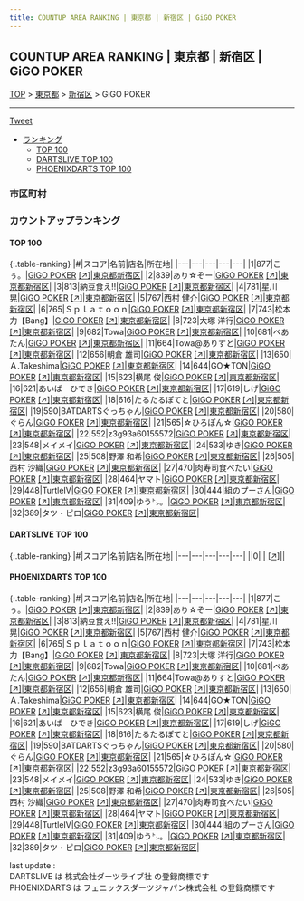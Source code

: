 ```yaml
---
title: COUNTUP AREA RANKING | 東京都 | 新宿区 | GiGO POKER
---
```

## COUNTUP AREA RANKING | 東京都 | 新宿区 | GiGO POKER

[TOP](/darts/rank/) > [東京都](/darts/rank/東京都/) > [新宿区](/darts/rank/東京都/新宿区/) > GiGO POKER

___

<a href="https://twitter.com/share?ref_src=twsrc%5Etfw" data-text="COUNTUP AREA RANKING | 東京都新宿区GiGO POKER" class="twitter-share-button" data-hashtags="DARTSLIVE,PHOENIXDARTS,darts,ダーツ" data-show-count="false">Tweet</a>

* [ランキング](#カウントアップランキング)
    * [TOP 100](#top-100)
    * [DARTSLIVE TOP 100](#dartslive-top-100)
    * [PHOENIXDARTS TOP 100](#phoenixdarts-top-100)

### 市区町村

<ul>

</ul>

### カウントアップランキング

#### TOP 100



{:.table-ranking}
|#|スコア|名前|店名|所在地|
|---|---|---|---|---|
|1|877|<span class="rank-name-pd">こぅ。</span>|<a href="/darts/rank/shops/95257.html">GiGO POKER</a> <a href="https://vs.phoenixdarts.com/jp/shop/shopDetailInfo/s_95257?s_seq=95257">[↗]</a>|<a href="/darts/rank/東京都/新宿区">東京都新宿区</a>|
|2|839|<span class="rank-name-pd">あり☆ぞー</span>|<a href="/darts/rank/shops/95257.html">GiGO POKER</a> <a href="https://vs.phoenixdarts.com/jp/shop/shopDetailInfo/s_95257?s_seq=95257">[↗]</a>|<a href="/darts/rank/東京都/新宿区">東京都新宿区</a>|
|3|813|<span class="rank-name-pd">納豆食え!!</span>|<a href="/darts/rank/shops/95257.html">GiGO POKER</a> <a href="https://vs.phoenixdarts.com/jp/shop/shopDetailInfo/s_95257?s_seq=95257">[↗]</a>|<a href="/darts/rank/東京都/新宿区">東京都新宿区</a>|
|4|781|<span class="rank-name-pd"><span class="pro-icon-pd"></span>星川 晃</span>|<a href="/darts/rank/shops/95257.html">GiGO POKER</a> <a href="https://vs.phoenixdarts.com/jp/shop/shopDetailInfo/s_95257?s_seq=95257">[↗]</a>|<a href="/darts/rank/東京都/新宿区">東京都新宿区</a>|
|5|767|<span class="rank-name-pd"><span class="pro-icon-pd"></span>西村 健介</span>|<a href="/darts/rank/shops/95257.html">GiGO POKER</a> <a href="https://vs.phoenixdarts.com/jp/shop/shopDetailInfo/s_95257?s_seq=95257">[↗]</a>|<a href="/darts/rank/東京都/新宿区">東京都新宿区</a>|
|6|765|<span class="rank-name-pd">Ｓｐｌａｔｏｏｎ</span>|<a href="/darts/rank/shops/95257.html">GiGO POKER</a> <a href="https://vs.phoenixdarts.com/jp/shop/shopDetailInfo/s_95257?s_seq=95257">[↗]</a>|<a href="/darts/rank/東京都/新宿区">東京都新宿区</a>|
|7|743|<span class="rank-name-pd">松本力【Bang】</span>|<a href="/darts/rank/shops/95257.html">GiGO POKER</a> <a href="https://vs.phoenixdarts.com/jp/shop/shopDetailInfo/s_95257?s_seq=95257">[↗]</a>|<a href="/darts/rank/東京都/新宿区">東京都新宿区</a>|
|8|723|<span class="rank-name-pd"><span class="pro-icon-pd"></span>大塚 洋行</span>|<a href="/darts/rank/shops/95257.html">GiGO POKER</a> <a href="https://vs.phoenixdarts.com/jp/shop/shopDetailInfo/s_95257?s_seq=95257">[↗]</a>|<a href="/darts/rank/東京都/新宿区">東京都新宿区</a>|
|9|682|<span class="rank-name-pd">Towa</span>|<a href="/darts/rank/shops/95257.html">GiGO POKER</a> <a href="https://vs.phoenixdarts.com/jp/shop/shopDetailInfo/s_95257?s_seq=95257">[↗]</a>|<a href="/darts/rank/東京都/新宿区">東京都新宿区</a>|
|10|681|<span class="rank-name-pd">べあたん</span>|<a href="/darts/rank/shops/95257.html">GiGO POKER</a> <a href="https://vs.phoenixdarts.com/jp/shop/shopDetailInfo/s_95257?s_seq=95257">[↗]</a>|<a href="/darts/rank/東京都/新宿区">東京都新宿区</a>|
|11|664|<span class="rank-name-pd">Towa@ありすと</span>|<a href="/darts/rank/shops/95257.html">GiGO POKER</a> <a href="https://vs.phoenixdarts.com/jp/shop/shopDetailInfo/s_95257?s_seq=95257">[↗]</a>|<a href="/darts/rank/東京都/新宿区">東京都新宿区</a>|
|12|656|<span class="rank-name-pd">朝倉 雄司</span>|<a href="/darts/rank/shops/95257.html">GiGO POKER</a> <a href="https://vs.phoenixdarts.com/jp/shop/shopDetailInfo/s_95257?s_seq=95257">[↗]</a>|<a href="/darts/rank/東京都/新宿区">東京都新宿区</a>|
|13|650|<span class="rank-name-pd">Ａ.Takeshima</span>|<a href="/darts/rank/shops/95257.html">GiGO POKER</a> <a href="https://vs.phoenixdarts.com/jp/shop/shopDetailInfo/s_95257?s_seq=95257">[↗]</a>|<a href="/darts/rank/東京都/新宿区">東京都新宿区</a>|
|14|644|<span class="rank-name-pd">GO★TON</span>|<a href="/darts/rank/shops/95257.html">GiGO POKER</a> <a href="https://vs.phoenixdarts.com/jp/shop/shopDetailInfo/s_95257?s_seq=95257">[↗]</a>|<a href="/darts/rank/東京都/新宿区">東京都新宿区</a>|
|15|623|<span class="rank-name-pd"><span class="pro-icon-pd"></span>横尾 俊</span>|<a href="/darts/rank/shops/95257.html">GiGO POKER</a> <a href="https://vs.phoenixdarts.com/jp/shop/shopDetailInfo/s_95257?s_seq=95257">[↗]</a>|<a href="/darts/rank/東京都/新宿区">東京都新宿区</a>|
|16|621|<span class="rank-name-pd">あいば　ひでき</span>|<a href="/darts/rank/shops/95257.html">GiGO POKER</a> <a href="https://vs.phoenixdarts.com/jp/shop/shopDetailInfo/s_95257?s_seq=95257">[↗]</a>|<a href="/darts/rank/東京都/新宿区">東京都新宿区</a>|
|17|619|<span class="rank-name-pd">しげ</span>|<a href="/darts/rank/shops/95257.html">GiGO POKER</a> <a href="https://vs.phoenixdarts.com/jp/shop/shopDetailInfo/s_95257?s_seq=95257">[↗]</a>|<a href="/darts/rank/東京都/新宿区">東京都新宿区</a>|
|18|616|<span class="rank-name-pd">たるたるぽてと</span>|<a href="/darts/rank/shops/95257.html">GiGO POKER</a> <a href="https://vs.phoenixdarts.com/jp/shop/shopDetailInfo/s_95257?s_seq=95257">[↗]</a>|<a href="/darts/rank/東京都/新宿区">東京都新宿区</a>|
|19|590|<span class="rank-name-pd">BATDARTSぐっちゃん</span>|<a href="/darts/rank/shops/95257.html">GiGO POKER</a> <a href="https://vs.phoenixdarts.com/jp/shop/shopDetailInfo/s_95257?s_seq=95257">[↗]</a>|<a href="/darts/rank/東京都/新宿区">東京都新宿区</a>|
|20|580|<span class="rank-name-pd">ぐらん</span>|<a href="/darts/rank/shops/95257.html">GiGO POKER</a> <a href="https://vs.phoenixdarts.com/jp/shop/shopDetailInfo/s_95257?s_seq=95257">[↗]</a>|<a href="/darts/rank/東京都/新宿区">東京都新宿区</a>|
|21|565|<span class="rank-name-pd">☆ひろぽん☆</span>|<a href="/darts/rank/shops/95257.html">GiGO POKER</a> <a href="https://vs.phoenixdarts.com/jp/shop/shopDetailInfo/s_95257?s_seq=95257">[↗]</a>|<a href="/darts/rank/東京都/新宿区">東京都新宿区</a>|
|22|552|<span class="rank-name-pd">z3g93a60155572</span>|<a href="/darts/rank/shops/95257.html">GiGO POKER</a> <a href="https://vs.phoenixdarts.com/jp/shop/shopDetailInfo/s_95257?s_seq=95257">[↗]</a>|<a href="/darts/rank/東京都/新宿区">東京都新宿区</a>|
|23|548|<span class="rank-name-pd">メイメイ</span>|<a href="/darts/rank/shops/95257.html">GiGO POKER</a> <a href="https://vs.phoenixdarts.com/jp/shop/shopDetailInfo/s_95257?s_seq=95257">[↗]</a>|<a href="/darts/rank/東京都/新宿区">東京都新宿区</a>|
|24|533|<span class="rank-name-pd">ゆき</span>|<a href="/darts/rank/shops/95257.html">GiGO POKER</a> <a href="https://vs.phoenixdarts.com/jp/shop/shopDetailInfo/s_95257?s_seq=95257">[↗]</a>|<a href="/darts/rank/東京都/新宿区">東京都新宿区</a>|
|25|508|<span class="rank-name-pd"><span class="pro-icon-pd"></span>野澤 和希</span>|<a href="/darts/rank/shops/95257.html">GiGO POKER</a> <a href="https://vs.phoenixdarts.com/jp/shop/shopDetailInfo/s_95257?s_seq=95257">[↗]</a>|<a href="/darts/rank/東京都/新宿区">東京都新宿区</a>|
|26|505|<span class="rank-name-pd"><span class="pro-icon-pd"></span>西村 沙織</span>|<a href="/darts/rank/shops/95257.html">GiGO POKER</a> <a href="https://vs.phoenixdarts.com/jp/shop/shopDetailInfo/s_95257?s_seq=95257">[↗]</a>|<a href="/darts/rank/東京都/新宿区">東京都新宿区</a>|
|27|470|<span class="rank-name-pd">肉寿司食べたい</span>|<a href="/darts/rank/shops/95257.html">GiGO POKER</a> <a href="https://vs.phoenixdarts.com/jp/shop/shopDetailInfo/s_95257?s_seq=95257">[↗]</a>|<a href="/darts/rank/東京都/新宿区">東京都新宿区</a>|
|28|464|<span class="rank-name-pd">ヤマト</span>|<a href="/darts/rank/shops/95257.html">GiGO POKER</a> <a href="https://vs.phoenixdarts.com/jp/shop/shopDetailInfo/s_95257?s_seq=95257">[↗]</a>|<a href="/darts/rank/東京都/新宿区">東京都新宿区</a>|
|29|448|<span class="rank-name-pd">TurtleⅣ</span>|<a href="/darts/rank/shops/95257.html">GiGO POKER</a> <a href="https://vs.phoenixdarts.com/jp/shop/shopDetailInfo/s_95257?s_seq=95257">[↗]</a>|<a href="/darts/rank/東京都/新宿区">東京都新宿区</a>|
|30|444|<span class="rank-name-pd">組のプーさん</span>|<a href="/darts/rank/shops/95257.html">GiGO POKER</a> <a href="https://vs.phoenixdarts.com/jp/shop/shopDetailInfo/s_95257?s_seq=95257">[↗]</a>|<a href="/darts/rank/東京都/新宿区">東京都新宿区</a>|
|31|409|<span class="rank-name-pd">ゆう㌧。</span>|<a href="/darts/rank/shops/95257.html">GiGO POKER</a> <a href="https://vs.phoenixdarts.com/jp/shop/shopDetailInfo/s_95257?s_seq=95257">[↗]</a>|<a href="/darts/rank/東京都/新宿区">東京都新宿区</a>|
|32|389|<span class="rank-name-pd">タツ・ピロ</span>|<a href="/darts/rank/shops/95257.html">GiGO POKER</a> <a href="https://vs.phoenixdarts.com/jp/shop/shopDetailInfo/s_95257?s_seq=95257">[↗]</a>|<a href="/darts/rank/東京都/新宿区">東京都新宿区</a>|


#### DARTSLIVE TOP 100



{:.table-ranking}
|#|スコア|名前|店名|所在地|
|---|---|---|---|---|
||0|<span class="rank-name-dl"> </span>|<a href="/darts/rank/shops/.html"></a> <a href="">[↗]</a>|<a href="/darts/rank//"></a>|


#### PHOENIXDARTS TOP 100



{:.table-ranking}
|#|スコア|名前|店名|所在地|
|---|---|---|---|---|
|1|877|<span class="rank-name-pd">こぅ。</span>|<a href="/darts/rank/shops/95257.html">GiGO POKER</a> <a href="https://vs.phoenixdarts.com/jp/shop/shopDetailInfo/s_95257?s_seq=95257">[↗]</a>|<a href="/darts/rank/東京都/新宿区">東京都新宿区</a>|
|2|839|<span class="rank-name-pd">あり☆ぞー</span>|<a href="/darts/rank/shops/95257.html">GiGO POKER</a> <a href="https://vs.phoenixdarts.com/jp/shop/shopDetailInfo/s_95257?s_seq=95257">[↗]</a>|<a href="/darts/rank/東京都/新宿区">東京都新宿区</a>|
|3|813|<span class="rank-name-pd">納豆食え!!</span>|<a href="/darts/rank/shops/95257.html">GiGO POKER</a> <a href="https://vs.phoenixdarts.com/jp/shop/shopDetailInfo/s_95257?s_seq=95257">[↗]</a>|<a href="/darts/rank/東京都/新宿区">東京都新宿区</a>|
|4|781|<span class="rank-name-pd"><span class="pro-icon-pd"></span>星川 晃</span>|<a href="/darts/rank/shops/95257.html">GiGO POKER</a> <a href="https://vs.phoenixdarts.com/jp/shop/shopDetailInfo/s_95257?s_seq=95257">[↗]</a>|<a href="/darts/rank/東京都/新宿区">東京都新宿区</a>|
|5|767|<span class="rank-name-pd"><span class="pro-icon-pd"></span>西村 健介</span>|<a href="/darts/rank/shops/95257.html">GiGO POKER</a> <a href="https://vs.phoenixdarts.com/jp/shop/shopDetailInfo/s_95257?s_seq=95257">[↗]</a>|<a href="/darts/rank/東京都/新宿区">東京都新宿区</a>|
|6|765|<span class="rank-name-pd">Ｓｐｌａｔｏｏｎ</span>|<a href="/darts/rank/shops/95257.html">GiGO POKER</a> <a href="https://vs.phoenixdarts.com/jp/shop/shopDetailInfo/s_95257?s_seq=95257">[↗]</a>|<a href="/darts/rank/東京都/新宿区">東京都新宿区</a>|
|7|743|<span class="rank-name-pd">松本力【Bang】</span>|<a href="/darts/rank/shops/95257.html">GiGO POKER</a> <a href="https://vs.phoenixdarts.com/jp/shop/shopDetailInfo/s_95257?s_seq=95257">[↗]</a>|<a href="/darts/rank/東京都/新宿区">東京都新宿区</a>|
|8|723|<span class="rank-name-pd"><span class="pro-icon-pd"></span>大塚 洋行</span>|<a href="/darts/rank/shops/95257.html">GiGO POKER</a> <a href="https://vs.phoenixdarts.com/jp/shop/shopDetailInfo/s_95257?s_seq=95257">[↗]</a>|<a href="/darts/rank/東京都/新宿区">東京都新宿区</a>|
|9|682|<span class="rank-name-pd">Towa</span>|<a href="/darts/rank/shops/95257.html">GiGO POKER</a> <a href="https://vs.phoenixdarts.com/jp/shop/shopDetailInfo/s_95257?s_seq=95257">[↗]</a>|<a href="/darts/rank/東京都/新宿区">東京都新宿区</a>|
|10|681|<span class="rank-name-pd">べあたん</span>|<a href="/darts/rank/shops/95257.html">GiGO POKER</a> <a href="https://vs.phoenixdarts.com/jp/shop/shopDetailInfo/s_95257?s_seq=95257">[↗]</a>|<a href="/darts/rank/東京都/新宿区">東京都新宿区</a>|
|11|664|<span class="rank-name-pd">Towa@ありすと</span>|<a href="/darts/rank/shops/95257.html">GiGO POKER</a> <a href="https://vs.phoenixdarts.com/jp/shop/shopDetailInfo/s_95257?s_seq=95257">[↗]</a>|<a href="/darts/rank/東京都/新宿区">東京都新宿区</a>|
|12|656|<span class="rank-name-pd">朝倉 雄司</span>|<a href="/darts/rank/shops/95257.html">GiGO POKER</a> <a href="https://vs.phoenixdarts.com/jp/shop/shopDetailInfo/s_95257?s_seq=95257">[↗]</a>|<a href="/darts/rank/東京都/新宿区">東京都新宿区</a>|
|13|650|<span class="rank-name-pd">Ａ.Takeshima</span>|<a href="/darts/rank/shops/95257.html">GiGO POKER</a> <a href="https://vs.phoenixdarts.com/jp/shop/shopDetailInfo/s_95257?s_seq=95257">[↗]</a>|<a href="/darts/rank/東京都/新宿区">東京都新宿区</a>|
|14|644|<span class="rank-name-pd">GO★TON</span>|<a href="/darts/rank/shops/95257.html">GiGO POKER</a> <a href="https://vs.phoenixdarts.com/jp/shop/shopDetailInfo/s_95257?s_seq=95257">[↗]</a>|<a href="/darts/rank/東京都/新宿区">東京都新宿区</a>|
|15|623|<span class="rank-name-pd"><span class="pro-icon-pd"></span>横尾 俊</span>|<a href="/darts/rank/shops/95257.html">GiGO POKER</a> <a href="https://vs.phoenixdarts.com/jp/shop/shopDetailInfo/s_95257?s_seq=95257">[↗]</a>|<a href="/darts/rank/東京都/新宿区">東京都新宿区</a>|
|16|621|<span class="rank-name-pd">あいば　ひでき</span>|<a href="/darts/rank/shops/95257.html">GiGO POKER</a> <a href="https://vs.phoenixdarts.com/jp/shop/shopDetailInfo/s_95257?s_seq=95257">[↗]</a>|<a href="/darts/rank/東京都/新宿区">東京都新宿区</a>|
|17|619|<span class="rank-name-pd">しげ</span>|<a href="/darts/rank/shops/95257.html">GiGO POKER</a> <a href="https://vs.phoenixdarts.com/jp/shop/shopDetailInfo/s_95257?s_seq=95257">[↗]</a>|<a href="/darts/rank/東京都/新宿区">東京都新宿区</a>|
|18|616|<span class="rank-name-pd">たるたるぽてと</span>|<a href="/darts/rank/shops/95257.html">GiGO POKER</a> <a href="https://vs.phoenixdarts.com/jp/shop/shopDetailInfo/s_95257?s_seq=95257">[↗]</a>|<a href="/darts/rank/東京都/新宿区">東京都新宿区</a>|
|19|590|<span class="rank-name-pd">BATDARTSぐっちゃん</span>|<a href="/darts/rank/shops/95257.html">GiGO POKER</a> <a href="https://vs.phoenixdarts.com/jp/shop/shopDetailInfo/s_95257?s_seq=95257">[↗]</a>|<a href="/darts/rank/東京都/新宿区">東京都新宿区</a>|
|20|580|<span class="rank-name-pd">ぐらん</span>|<a href="/darts/rank/shops/95257.html">GiGO POKER</a> <a href="https://vs.phoenixdarts.com/jp/shop/shopDetailInfo/s_95257?s_seq=95257">[↗]</a>|<a href="/darts/rank/東京都/新宿区">東京都新宿区</a>|
|21|565|<span class="rank-name-pd">☆ひろぽん☆</span>|<a href="/darts/rank/shops/95257.html">GiGO POKER</a> <a href="https://vs.phoenixdarts.com/jp/shop/shopDetailInfo/s_95257?s_seq=95257">[↗]</a>|<a href="/darts/rank/東京都/新宿区">東京都新宿区</a>|
|22|552|<span class="rank-name-pd">z3g93a60155572</span>|<a href="/darts/rank/shops/95257.html">GiGO POKER</a> <a href="https://vs.phoenixdarts.com/jp/shop/shopDetailInfo/s_95257?s_seq=95257">[↗]</a>|<a href="/darts/rank/東京都/新宿区">東京都新宿区</a>|
|23|548|<span class="rank-name-pd">メイメイ</span>|<a href="/darts/rank/shops/95257.html">GiGO POKER</a> <a href="https://vs.phoenixdarts.com/jp/shop/shopDetailInfo/s_95257?s_seq=95257">[↗]</a>|<a href="/darts/rank/東京都/新宿区">東京都新宿区</a>|
|24|533|<span class="rank-name-pd">ゆき</span>|<a href="/darts/rank/shops/95257.html">GiGO POKER</a> <a href="https://vs.phoenixdarts.com/jp/shop/shopDetailInfo/s_95257?s_seq=95257">[↗]</a>|<a href="/darts/rank/東京都/新宿区">東京都新宿区</a>|
|25|508|<span class="rank-name-pd"><span class="pro-icon-pd"></span>野澤 和希</span>|<a href="/darts/rank/shops/95257.html">GiGO POKER</a> <a href="https://vs.phoenixdarts.com/jp/shop/shopDetailInfo/s_95257?s_seq=95257">[↗]</a>|<a href="/darts/rank/東京都/新宿区">東京都新宿区</a>|
|26|505|<span class="rank-name-pd"><span class="pro-icon-pd"></span>西村 沙織</span>|<a href="/darts/rank/shops/95257.html">GiGO POKER</a> <a href="https://vs.phoenixdarts.com/jp/shop/shopDetailInfo/s_95257?s_seq=95257">[↗]</a>|<a href="/darts/rank/東京都/新宿区">東京都新宿区</a>|
|27|470|<span class="rank-name-pd">肉寿司食べたい</span>|<a href="/darts/rank/shops/95257.html">GiGO POKER</a> <a href="https://vs.phoenixdarts.com/jp/shop/shopDetailInfo/s_95257?s_seq=95257">[↗]</a>|<a href="/darts/rank/東京都/新宿区">東京都新宿区</a>|
|28|464|<span class="rank-name-pd">ヤマト</span>|<a href="/darts/rank/shops/95257.html">GiGO POKER</a> <a href="https://vs.phoenixdarts.com/jp/shop/shopDetailInfo/s_95257?s_seq=95257">[↗]</a>|<a href="/darts/rank/東京都/新宿区">東京都新宿区</a>|
|29|448|<span class="rank-name-pd">TurtleⅣ</span>|<a href="/darts/rank/shops/95257.html">GiGO POKER</a> <a href="https://vs.phoenixdarts.com/jp/shop/shopDetailInfo/s_95257?s_seq=95257">[↗]</a>|<a href="/darts/rank/東京都/新宿区">東京都新宿区</a>|
|30|444|<span class="rank-name-pd">組のプーさん</span>|<a href="/darts/rank/shops/95257.html">GiGO POKER</a> <a href="https://vs.phoenixdarts.com/jp/shop/shopDetailInfo/s_95257?s_seq=95257">[↗]</a>|<a href="/darts/rank/東京都/新宿区">東京都新宿区</a>|
|31|409|<span class="rank-name-pd">ゆう㌧。</span>|<a href="/darts/rank/shops/95257.html">GiGO POKER</a> <a href="https://vs.phoenixdarts.com/jp/shop/shopDetailInfo/s_95257?s_seq=95257">[↗]</a>|<a href="/darts/rank/東京都/新宿区">東京都新宿区</a>|
|32|389|<span class="rank-name-pd">タツ・ピロ</span>|<a href="/darts/rank/shops/95257.html">GiGO POKER</a> <a href="https://vs.phoenixdarts.com/jp/shop/shopDetailInfo/s_95257?s_seq=95257">[↗]</a>|<a href="/darts/rank/東京都/新宿区">東京都新宿区</a>|


<div class="footer border-top border-gray-light mt-5 pt-3 text-right text-gray">
    last update : <span style="font-weight: italic" id="foot_last_modified"></span><br />
    DARTSLIVE は 株式会社ダーツライブ社 の登録商標です<br />
    PHOENIXDARTS は フェニックスダーツジャパン株式会社 の登録商標です<br />
</div>

<script src="https://cdnjs.cloudflare.com/ajax/libs/jquery.tablesorter/2.31.3/js/jquery.tablesorter.min.js" integrity="sha512-qzgd5cYSZcosqpzpn7zF2ZId8f/8CHmFKZ8j7mU4OUXTNRd5g+ZHBPsgKEwoqxCtdQvExE5LprwwPAgoicguNg==" crossorigin="anonymous" referrerpolicy="no-referrer"></script>
<link rel="stylesheet" href="https://cdnjs.cloudflare.com/ajax/libs/jquery.tablesorter/2.31.3/css/theme.default.min.css" integrity="sha512-wghhOJkjQX0Lh3NSWvNKeZ0ZpNn+SPVXX1Qyc9OCaogADktxrBiBdKGDoqVUOyhStvMBmJQ8ZdMHiR3wuEq8+w==" crossorigin="anonymous" referrerpolicy="no-referrer" />
<script>
$(function() {
    $(".table-ranking").tablesorter({sortList:[[0, 0]]});
    $("#foot_last_modified").text(formatDate(new Date(document.lastModified), 'yyyy-MM-dd HH:mm:ss'));
});
</script>

<script async src="https://platform.twitter.com/widgets.js" charset="utf-8"></script>